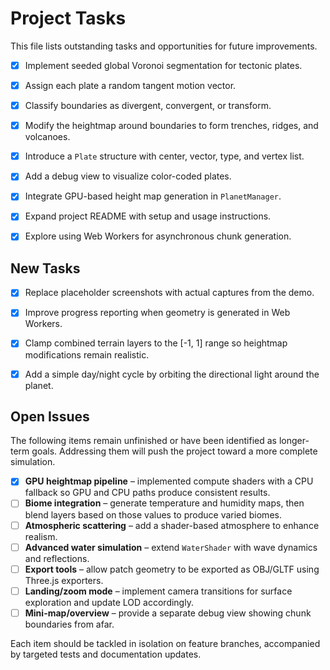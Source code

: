 # Project Tasks

This file lists outstanding tasks and opportunities for future improvements.

- [x] Implement seeded global Voronoi segmentation for tectonic plates.
- [x] Assign each plate a random tangent motion vector.
- [x] Classify boundaries as divergent, convergent, or transform.
- [x] Modify the heightmap around boundaries to form trenches, ridges, and volcanoes.
- [x] Introduce a `Plate` structure with center, vector, type, and vertex list.
- [x] Add a debug view to visualize color-coded plates.

- [x] Integrate GPU-based height map generation in `PlanetManager`.

- [x] Expand project README with setup and usage instructions.
- [x] Explore using Web Workers for asynchronous chunk generation.

## New Tasks

- [x] Replace placeholder screenshots with actual captures from the demo.


- [x] Improve progress reporting when geometry is generated in Web Workers.

- [x] Clamp combined terrain layers to the [-1, 1] range so heightmap
  modifications remain realistic.

- [x] Add a simple day/night cycle by orbiting the directional light around the planet.



## Open Issues

The following items remain unfinished or have been identified as longer-term goals. Addressing them will push the project toward a more complete simulation.

 - [x] **GPU heightmap pipeline** – implemented compute shaders with a CPU fallback so GPU and CPU paths produce consistent results.
- [ ] **Biome integration** – generate temperature and humidity maps, then blend layers based on those values to produce varied biomes.
- [ ] **Atmospheric scattering** – add a shader-based atmosphere to enhance realism.
- [ ] **Advanced water simulation** – extend `WaterShader` with wave dynamics and reflections.
- [ ] **Export tools** – allow patch geometry to be exported as OBJ/GLTF using Three.js exporters.
- [ ] **Landing/zoom mode** – implement camera transitions for surface exploration and update LOD accordingly.
- [ ] **Mini-map/overview** – provide a separate debug view showing chunk boundaries from afar.

Each item should be tackled in isolation on feature branches, accompanied by targeted tests and documentation updates.
